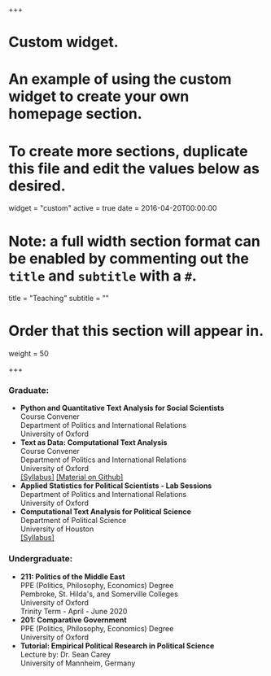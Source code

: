 
+++
# Custom widget.
# An example of using the custom widget to create your own homepage section.
# To create more sections, duplicate this file and edit the values below as desired.
widget = "custom"
active = true
date = 2016-04-20T00:00:00

# Note: a full width section format can be enabled by commenting out the `title` and `subtitle` with a `#`.
title = "Teaching"
subtitle = ""

# Order that this section will appear in.
weight = 50

+++
### Graduate:<br/>
- **Python and Quantitative Text Analysis for Social Scientists**<br/> Course Convener <br/> Department of Politics and International Relations <br/> University of Oxford <br/>
- **Text as Data: Computational Text Analysis**<br/> Course Convener <br/> Department of Politics and International Relations <br/> University of Oxford <br/>[[Syllabus]](https://www.dropbox.com/s/39b2by3rb87gspb/Syllabus___Oxford_Text_Analysis.pdf?dl=0)  [[Material on Github]](https://github.com/aelshehawy/text-as-data-computational-text-analysis-oxford
)<br/>
- **Applied Statistics for Political Scientists - Lab Sessions**<br/> Department of Politics and International Relations <br/> University of Oxford <br/> 
- **Computational Text Analysis for Political Science**  <br/> Department of Political Science <br/> University of Houston <br/> [[Syllabus]](https://www.dropbox.com/s/zjeofcbphzgvjfi/Computational.pdf?dl=0)<br/>


### Undergraduate:<br/>
- **211: Politics of the Middle East**  <br/>  PPE (Politics, Philosophy, Economics) Degree<br/> Pembroke, St. Hilda's, and Somerville Colleges<br/> University of Oxford <br/> Trinity Term - April - June 2020<br/> 
- **201: Comparative Government**   <br/>  PPE (Politics, Philosophy, Economics) Degree <br/> University of Oxford <br/> 
- **Tutorial: Empirical Political Research in Political Science**   <br/> Lecture by: Dr. Sean Carey<br/>  University of Mannheim, Germany

